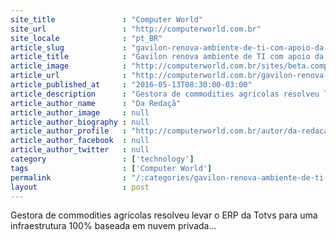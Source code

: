 ```yaml
---
site_title               : "Computer World"
site_url                 : "http://computerworld.com.br"
site_locale              : "pt_BR"
article_slug             : "gavilon-renova-ambiente-de-ti-com-apoio-da-corpflex"
article_title            : "Gavilon renova ambiente de TI com apoio da CorpFlex"
article_image            : "http://computerworld.com.br/sites/beta.computerworld.com.br/files/news_articles/cloud_nuvem_0.jpg"
article_url              : "http://computerworld.com.br/gavilon-renova-ambiente-de-ti-com-apoio-da-corpflex"
article_published_at     : "2016-05-13T08:30:00-03:00"
article_description      : "Gestora de commodities agrícolas resolveu levar o ERP da Totvs para uma infraestrutura 100% baseada em nuvem privada..."
article_author_name      : "Da Redaçã"
article_author_image     : null
article_author_biography : null
article_author_profile   : "http://computerworld.com.br/autor/da-redacao"
article_author_facebook  : null
article_author_twitter   : null
category                 : ['technology']
tags                     : ['Computer World']
permalink                : "/:categories/gavilon-renova-ambiente-de-ti-com-apoio-da-corpflex/"
layout                   : post
---
```


Gestora de commodities agrícolas resolveu levar o ERP da Totvs para uma infraestrutura 100% baseada em nuvem privada...
